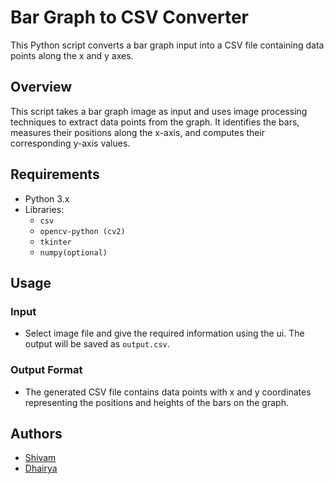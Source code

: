 # Bar Graph to CSV Converter

This Python script converts a bar graph input into a CSV file containing data points along the x and y axes.

## Overview

This script takes a bar graph image as input and uses image processing techniques to extract data points from the graph. It identifies the bars, measures their positions along the x-axis, and computes their corresponding y-axis values.

## Requirements

- Python 3.x
- Libraries:
  - `csv`
  - `opencv-python (cv2)`
  - `tkinter`
  - `numpy(optional)`

## Usage

### Input
- Select image file and give the required information using the ui. The output will be saved as `output.csv`.

### Output Format
- The generated CSV file contains data points with x and y coordinates representing the positions and heights of the bars on the graph.

## Authors
- [Shivam](https://github.com/mavihS-0)
- [Dhairya](https://github.com/Dhaaairyaa)
